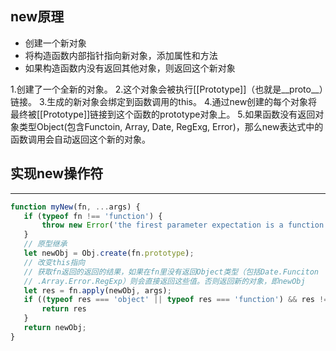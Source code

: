  ## new原理
  - 创建一个新对象
  - 将构造函数内部指针指向新对象，添加属性和方法
  - 如果构造函数内没有返回其他对象，则返回这个新对象
 
1.创建了一个全新的对象。
2.这个对象会被执行[[Prototype]]（也就是__proto__）链接。
3.生成的新对象会绑定到函数调用的this。
4.通过new创建的每个对象将最终被[[Prototype]]链接到这个函数的prototype对象上。
5.如果函数没有返回对象类型Object(包含Functoin, Array, Date, RegExg, Error)，那么new表达式中的函数调用会自动返回这个新的对象。
 ## 实现new操作符
 ---

 ```js
function myNew(fn, ...args) {
    if (typeof fn !== 'function') {
        throw new Error('the firest parameter expectation is a function')
    }
    // 原型继承
    let newObj = Obj.create(fn.prototype);
    // 改变this指向
    // 获取fn返回的返回的结果，如果在fn里没有返回Object类型（包括Date.Funciton
    // .Array.Error.RegExp）则会直接返回这些值。否则返回新的对象，即newObj
    let res = fn.apply(newObj, args);
    if ((typeof res === 'object' || typeof res === 'function') && res !== null) {
        return res
    }
    return newObj;
}
 ```